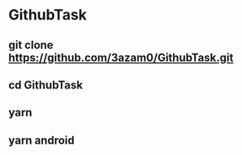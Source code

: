 # GithubTask




## git clone https://github.com/3azam0/GithubTask.git

## cd GithubTask

## yarn 

## yarn android 

